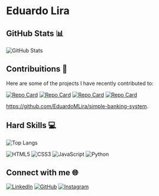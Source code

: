 # Eduardo Lira

## GitHub Stats 📊

![GitHub Stats](https://github-readme-stats.vercel.app/api?username=EduardoMLira&theme=transparent&bg_color=000&border_color=30A3DC&show_icons=true&icon_color=30A3DC&title_color=E94D5F&text_color=FFF)


## Contribuitions 🚀

Here are some of the projects I have recently contributed to:

[![Repo Card](https://github-readme-stats.vercel.app/api/pin/?username=EduardoMLira&repo=dio-lab-open-source&bg_color=000&border_color=30A3DC&show_icons=true&icon_color=30A3DC&title_color=E94D5F&text_color=FFF)](https://github.com/EduardoMLira/dio-lab-open-source)
[![Repo Card](https://github-readme-stats.vercel.app/api/pin/?username=EduardoMLira&repo=Pagina-simples-usando-HTML&bg_color=000&border_color=30A3DC&show_icons=true&icon_color=30A3DC&title_color=E94D5F&text_color=FFF)](https://github.com/EduardoMLira/Pagina-simples-usando-HTML)
[![Repo Card](https://github-readme-stats.vercel.app/api/pin/?username=EduardoMLira&repo=Pokedex&bg_color=000&border_color=30A3DC&show_icons=true&icon_color=30A3DC&title_color=E94D5F&text_color=FFF)]([https://github.com/EduardoMLira/dio-lab-open-source](https://github.com/EduardoMLira/Pokedex))
[![Repo Card](https://github-readme-stats.vercel.app/api/pin/?username=EduardoMLira&repo=simple-banking-system.&bg_color=000&border_color=30A3DC&show_icons=true&icon_color=30A3DC&title_color=E94D5F&text_color=FFF)](https://github.com/EduardoMLira/projeto_curriculo)

https://github.com/EduardoMLira/simple-banking-system.
## Hard Skills 💻

![Top Langs](https://github-readme-stats-git-masterrstaa-rickstaa.vercel.app/api/top-langs/?username=EduardoMLira&bg_color=000&border_color=30A3DC&title_color=E94D5F&text_color=FFF)

![HTML5](https://img.shields.io/badge/HTML5-000?style=for-the-badge&logo=html5)
![CSS3](https://img.shields.io/badge/CSS3-000?style=for-the-badge&logo=css3&logoColor=264CE4)
![JavaScript](https://img.shields.io/badge/JavaScript-000?style=for-the-badge&logo=javascript)
![Python](https://img.shields.io/badge/Python-000?style=for-the-badge&logo=Python)

## Connect with me 🌐

[![LinkedIn](https://img.shields.io/badge/LinkedIn-blue?style=for-the-badge&logo=linkedin)](https://www.linkedin.com/in/eduardo-marques-lira/)
[![GitHub](https://img.shields.io/badge/GitHub-black?style=for-the-badge&logo=github)](https://github.com/EduardoMLira)
[![Instagram](https://img.shields.io/badge/Instagram-purple?style=for-the-badge&logo=instagram)](https://www.instagram.com/lira_duds/)

